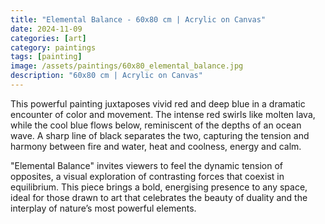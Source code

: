 ```yaml
---
title: "Elemental Balance - 60x80 cm | Acrylic on Canvas"
date: 2024-11-09
categories: [art]
category: paintings
tags: [painting]
image: /assets/paintings/60x80_elemental_balance.jpg
description: "60x80 cm | Acrylic on Canvas"
---
```


This powerful painting juxtaposes vivid red and deep blue in a dramatic encounter of color and movement. The intense red swirls like molten lava, while the cool blue flows below, reminiscent of the depths of an ocean wave. A sharp line of black separates the two, capturing the tension and harmony between fire and water, heat and coolness, energy and calm.

"Elemental Balance" invites viewers to feel the dynamic tension of opposites, a visual exploration of contrasting forces that coexist in equilibrium. This piece brings a bold, energising presence to any space, ideal for those drawn to art that celebrates the beauty of duality and the interplay of nature’s most powerful elements.





